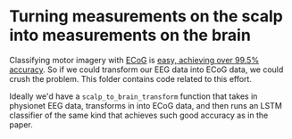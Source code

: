 # Turning measurements on the scalp into measurements on the brain

Classifying motor imagery with [ECoG](https://en.wikipedia.org/wiki/Electrocorticography) is [easy, achieving over 99.5% accuracy](https://sci-hub.se/10.1007/s42452-020-2023-x). So if we could transform our EEG data into ECoG data, we could crush the problem. This folder contains code related to this effort.

Ideally we'd have a `scalp_to_brain_transform` function that takes in physionet EEG data, transforms in into ECoG data, and then runs an LSTM classifier of the same kind that achieves such good accuracy as in the paper.
